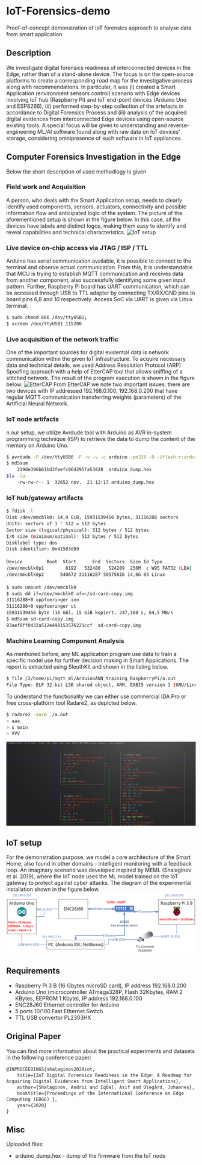 # IoT-Forensics-demo
Proof-of-concept demonstration of IoT forensics approach to analyse data from smart application

## Description
We investigate digital forensics readiness of interconnected devices in the Edge, rather than of a stand-alone device. The focus is on the open-source platforms to create a corresponding road map for the investigative process along with recommendations. In particular, it was (i) created a Smart Application (environment sensors control) scenario with Edge devices involving IoT hub (Raspberry Pi) and IoT end-point devices (Arduino Uno and ESP8266), (ii) performed step-by-step collection of the artefacts in accordance to Digital Forensics Process and (iii) analysis of the acquired digital evidences from interconnected Edge devices using open-source existing tools. A special focus will be given to understanding and reverse-engineering ML/AI software found along with raw data on IoT devices' storage, considering omnipresence of such software in IoT appliances. 


## Computer Forensics Investigation in the Edge 
Below the short description of used methodlogy is given

### Field work and Acquisition
A person, who deals with the Smart Application setup, needs to clearly identify used components, sensors, actuators, connectivity and possible information flow and anticipated logic of the system. The picture of the aforementioned setup is shown in the figure below. In this case, all the devices have labels and distinct logos, making them easy to identify and reveal capabilities and technical characteristics.
![IoT setup](photo.jpg)

### Live device on-chip access via JTAG / ISP / TTL
Arduino has serial communication available, it is possible to connect to the terminal and observe actual communication. From this, it is understandable that MCU is trying to establish MQTT communication and receives data from another component, also successfully identifying some given input pattern. Further, Raspberry Pi board has UART communication, which can be accessed through USB to TTL adapter by connecting TX/RX/GND pins to board pins 6,8 and 10 respectively. Access SoC via UART is given via Linux terminal: 
```bash
$ sudo chmod 666 /dev/ttyUSB1; 
$ screen /dev/ttyUSB1 115200
```

### Live acquisition of the network traffic
One of the important sources for digital evidential data is network communication within the given IoT infrastructure. To acquire necessary data and technical details, we used Address Resolution Protocol (ARP) Spoofing approach with a help of EtterCAP tool that allows sniffing of a stitched network. The result of the program execution is shown in the figure below.
![EtterCAP](photo.jpg)
From EtterCAP we note two important issues: there are two devices with IP addressed 192.168.0.100, 192.168.0.200 that have regular MQTT communication transferring weights (parameters) of the Artificial Neural Network.


### IoT node artifacts
n our setup, we utilize Avrdude tool with Arduino as AVR  in-system programming technique (ISP) to retrieve the data to dump the content of the memory on Arduino Uno.
```bash 
$ avrdude -P /dev/ttyUSB0 -F -v -v -c arduino -pm328 -D -Uflash:r:arduino_dump.hex:r
$ md5sum
	219de396b61bd3feefc064295fa53828  arduino_dump.hex
$ls -la
	-rw-rw-r-- 1  32652 nov.  21 12:17 arduino_dump.hex
```

### IoT hub/gateway artifacts
```bash
$ fdisk -l
Disk /dev/mmcblk0: 14,9 GiB, 15931539456 bytes, 31116288 sectors
Units: sectors of 1 * 512 = 512 bytes
Sector size (logical/physical): 512 bytes / 512 bytes
I/O size (minimum/optimal): 512 bytes / 512 bytes
Disklabel type: dos
Disk identifier: 0x41503d89

Device         Boot  Start      End  Sectors  Size Id Type
/dev/mmcblk0p1        8192   532480   524289  256M  c W95 FAT32 (LBA)
/dev/mmcblk0p2      540672 31116287 30575616 14,6G 83 Linux

$ sudo umount /dev/mmcblk0
$ sudo dd if=/dev/mmcblk0 of=~/sd-card-copy.img
31116288+0 oppfoeringer inn
31116288+0 oppfoeringer ut
15931539456 byte (16 GB), 15 GiB kopiert, 247,108 s, 64,5 MB/s
$ md5sum sd-card-copy.img
93aef0ff0432a512e498153576221ccf  sd-card-copy.img
```

### Machine Learning Component Analysis
As mentioned before, any ML application program use data to train a specific model use for further decision making in Smart Applications. The report is extracted using SleuthKit and shown in the listing below.

```bash 
$ file /2/home/pi/mqtt_ml/ArduinoANN_training_RaspberryPi/a.out
File Type: ELF 32-bit LSB shared object, ARM, EABI5 version 1 (GNU/Linux), dynamically linked, interpreter /lib/ld-, for GNU/Linux 3.2.0, BuildID[sha1]=d70d380be66d6e2b6544802dd745707db2834430, not stripped
```
To understand the functionality we can either use commercial IDA Pro or free cross-platform tool Radare2, as depicted below.

```bash
$ radare2 -aarm ./a.out
> aaa
> s main
> VVV
```
![Radare2 reverse-enginering of the binary file](radare.png)

 
## IoT setup 
For the demonstration purpose, we model a core architecture of the Smart Home, also found in other domains - intelligent monitoring with a feedback loop. An imaginary scenario was developed inspired by MEML (Shalaginov et al. 2019), where the IoT node uses the ML model trained on the IoT gateway to protect against cyber attacks. The diagram of the experimental installation shown in the figure below.
![Experimental Setup](setup.png)

## Requirements
- Raspberry Pi 3 B (16 Gbytes microSD card), IP address 192.168.0.200
- Arduino Uno (microcontroller ATmega328P, Flash 32Kbytes, RAM 2 KBytes, EEPROM 1 Kbyte), IP address 192.168.0.100
- ENC28J60 Ethernet controller for Arduino
- 5 ports 10/100 Fast Ethernet Switch
- TTL USB convertor PL2303HX 


## Original Paper
You can find more information about the practical experiments and datasets in the following conference paper:

	@INPROCEEDINGS{shalaginov2020iot,
		title={IoT Digital Forensics Readiness in the Edge: A Roadmap for Acquiring Digital Evidences from Intelligent Smart Applications},
		author={Shalaginov, Andrii and Iqbal, Asif and Olegård, Johannes},
		booktitle={Proceedings of the International Conference on Edge Computing (EDGE) },
		year={2020}
	}

## Misc
Uploaded files:
- arduino_dump.hex - dump of the firmware from the IoT node
